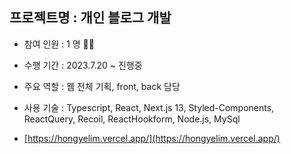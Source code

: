 ## 프로젝트명 : 개인 블로그 개발

- 참여 인원 : 1 명 🙋‍♀️
- 수행 기간 : 2023.7.20 ~ 진행중
- 주요 역할 : 웹 전체 기획, front, back 담당
- 사용 기술 : Typescript, React, Next.js 13, Styled-Components, ReactQuery, Recoil, ReactHookform, Node.js, MySql

- [https://hongyelim.vercel.app/](https://hongyelim.vercel.app/)
